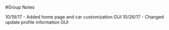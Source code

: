 #Group Notes

10/19/17 - Added home page and car customization GUI
10/26/17 - Changed update profile information GUI 
